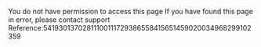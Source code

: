 You do not have permission to access this page If you have found this page in error, please contact support Reference:54193013702811100111729386558415651459020034968299102359
